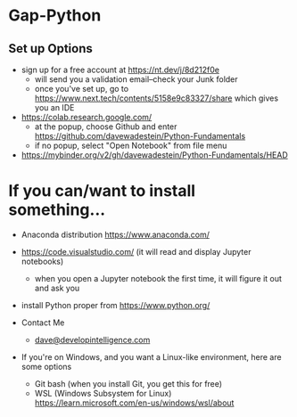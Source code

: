 # Gap-Python


## Set up Options
* sign up for a free account at https://nt.dev/j/8d212f0e
  * will send you a validation email–check your Junk folder
  * once you've set up, go to https://www.next.tech/contents/5158e9c83327/share which gives you an IDE
* https://colab.research.google.com/
  * at the popup, choose Github and enter https://github.com/davewadestein/Python-Fundamentals
  * if no popup, select "Open Notebook" from file menu
* https://mybinder.org/v2/gh/davewadestein/Python-Fundamentals/HEAD

# If you can/want to install something...
   * Anaconda distribution https://www.anaconda.com/
   * https://code.visualstudio.com/ (it will read and display Jupyter notebooks)
     * when you open a Jupyter notebook the first time, it will figure it out and ask you
   * install Python proper from https://www.python.org/
* Contact Me
   * dave@developintelligence.com

* If you're on Windows, and you want a Linux-like environment, here are some options
   * Git bash (when you install Git, you get this for free)
   * WSL (Windows Subsystem for Linux) https://learn.microsoft.com/en-us/windows/wsl/about

